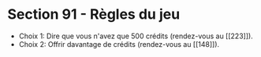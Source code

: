 # Section 91 - Règles du jeu

- Choix 1: Dire que vous n'avez que 500 crédits (rendez-vous au [[223]]).
- Choix 2: Offrir davantage de crédits (rendez-vous au [[148]]).